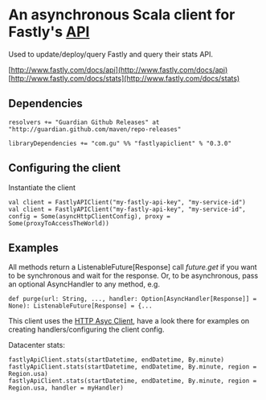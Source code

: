 An asynchronous Scala client for Fastly's [API](http://www.fastly.com/docs/api)
=============================================================================

Used to update/deploy/query Fastly and query their stats API.

[http://www.fastly.com/docs/api](http://www.fastly.com/docs/api)
[http://www.fastly.com/docs/stats](http://www.fastly.com/docs/stats)


Dependencies
------------

    resolvers += "Guardian Github Releases" at "http://guardian.github.com/maven/repo-releases"

    libraryDependencies += "com.gu" %% "fastlyapiclient" % "0.3.0"


Configuring the client
----------------------

Instantiate the client

    val client = FastlyAPIClient("my-fastly-api-key", "my-service-id")
    val client = FastlyAPIClient("my-fastly-api-key", "my-service-id", config = Some(asyncHttpClientConfig), proxy = Some(proxyToAccessTheWorld))


Examples
--------

All methods return a ListenableFuture[Response] call *future.get* if you want to be synchronous and wait for the response.
Or, to be asynchronous, pass an optional AsyncHandler to any method, e.g.

    def purge(url: String, ..., handler: Option[AsyncHandler[Response]] = None): ListenableFuture[Response] = {...

This client uses the [HTTP Asyc Client](https://github.com/AsyncHttpClient/async-http-client), have a look there for examples on creating handlers/configuring the client config.

Datacenter stats:

    fastlyApiClient.stats(startDatetime, endDatetime, By.minute)
    fastlyApiClient.stats(startDatetime, endDatetime, By.minute, region = Region.usa)
    fastlyApiClient.stats(startDatetime, endDatetime, By.minute, region = Region.usa, handler = myHandler)

